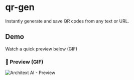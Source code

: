 # qr-gen
Instantly generate and save QR codes from any text or URL.

## Demo

Watch a quick preview below (GIF)

### 🔹 Preview (GIF)
![Architext AI - Preview]()
